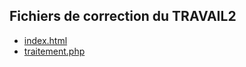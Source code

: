 ## Fichiers de correction du TRAVAIL2
* [index.html](https://github.com/thfruchart/tnsi/blob/main/php/TP/index.html)
* [traitement.php](https://github.com/thfruchart/tnsi/blob/main/php/TP/traitement.php)

